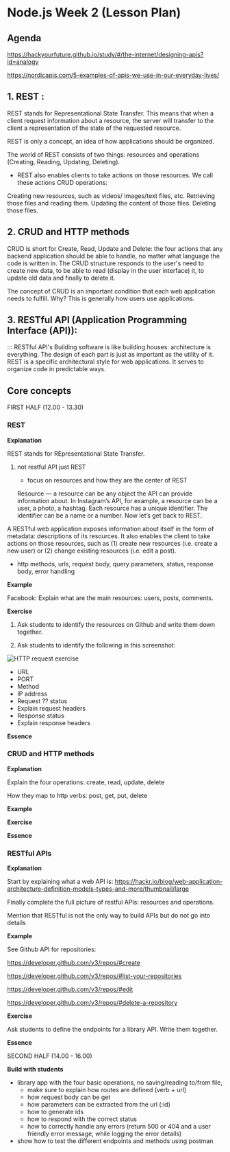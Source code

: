# Node.js Week 2 (Lesson Plan)

## Agenda
https://hackyourfuture.github.io/study/#/the-internet/designing-apis?id=analogy

https://nordicapis.com/5-examples-of-apis-we-use-in-our-everyday-lives/
## 1. REST :
REST stands for Representational State Transfer. This means that when a client request information about a resource, the server will transfer to the client a representation of the state of the requested resource.

REST is only a concept, an idea of how applications should be organized.

The world of REST consists of two things: resources and operations (Creating, Reading, Updating, Deleting).

- REST also enables clients to take actions on those resources. We call these actions CRUD operations:

Creating new resources, such as videos/ images/text files, etc.
Retrieving those files and reading them.
Updating the content of those files.
Deleting those files.
## 2. CRUD and HTTP methods
CRUD is short for Create, Read, Update and Delete: the four actions that any backend application should be able to handle, no matter what language the code is written in. The CRUD structure responds to the user's need to create new data, to be able to read (display in the user interface) it, to update old data and finally to delete it.

The concept of CRUD is an important condition that each web application needs to fulfill. Why? This is generally how users use applications.
## 3. RESTful API (Application Programming Interface (API)):
::: RESTful API's
Building software is like building houses: architecture is everything. The design of each part is just as important as the utility of it. REST is a specific architectural style for web applications. It serves to organize code in predictable ways.



## Core concepts

FIRST HALF (12.00 - 13.30)

### REST

**Explanation**

REST stands for REpresentational State Transfer.

1. not restful API just REST

   - focus on resources and how they are the center of REST

   Resource — a resource can be any object the API can provide information about. In Instagram’s API, for example, a resource can be a user, a photo, a hashtag. Each resource has a unique identifier. The identifier can be a name or a number. Now let’s get back to REST.

A RESTful web application exposes information about itself in the form of metadata: descriptions of its resources. It also enables the client to take actions on those resources, such as (1) create new resources (i.e. create a new user) or (2) change existing resources (i.e. edit a post).

- http methods, urls, request body, query parameters, status, response body, error handling

**Example**

Facebook: Explain what are the main resources: users, posts, comments.

**Exercise**

1. Ask students to identify the resources on Github and write them down together.

2. Ask students to identify the following in this screenshot:

![HTTP request exercise](../assets/request_exercise.png)

- URL
- PORT
- Method
- IP address
- Request ?? status
- Explain request headers
- Response status
- Explain response headers

**Essence**

### CRUD and HTTP methods

**Explanation**

Explain the four operations: create, read, update, delete

How they map to http verbs: post, get, put, delete

**Example**

**Exercise**

**Essence**

### RESTful APIs

**Explanation**

Start by explaining what a web API is: https://hackr.io/blog/web-application-architecture-definition-models-types-and-more/thumbnail/large

Finally complete the full picture of restful APIs: resources and operations.

Mention that RESTful is not the only way to build APIs but do not go into details

**Example**

See Github API for repositories:

https://developer.github.com/v3/repos/#create

https://developer.github.com/v3/repos/#list-your-repositories

https://developer.github.com/v3/repos/#edit

https://developer.github.com/v3/repos/#delete-a-repository

**Exercise**

Ask students to define the endpoints for a library API. Write them together.

**Essence**

SECOND HALF (14.00 - 16.00)

**Build with students**

- library app with the four basic operations, no saving/reading to/from file,
  - make sure to explain how routes are defined (verb + url)
  - how request body can be get
  - how parameters can be extracted from the url (:id)
  - how to generate ids
  - how to respond with the correct status
  - how to correctly handle any errors (return 500 or 404 and a user friendly error message, while logging the error details)
- show how to test the different endpoints and methods using postman
